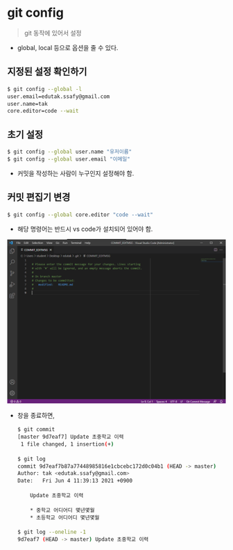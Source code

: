 # git config 

> git 동작에 있어서 설정

* global, local 등으로 옵션을 줄 수 있다.

## 지정된 설정 확인하기

```bash
$ git config --global -l
user.email=edutak.ssafy@gmail.com
user.name=tak
core.editor=code --wait
```

## 초기 설정

```bash
$ git config --global user.name "유저이름"
$ git config --global user.email "이메일"
```

* 커밋을 작성하는 사람이 누구인지 설정해야 함.



## 커밋 편집기 변경

```bash
$ git config --global core.editor "code --wait"
```

* 해당 명령어는 반드시 vs code가 설치되어 있어야 함.

![image-20210604113940149](md-images/image-20210604113940149.png)

* 창을 종료하면,

  ```bash
  $ git commit
  [master 9d7eaf7] Update 초중학교 이력
   1 file changed, 1 insertion(+)
  
  $ git log
  commit 9d7eaf7b87a77448985816e1cbcebc172d0c04b1 (HEAD -> master)
  Author: tak <edutak.ssafy@gmail.com>
  Date:   Fri Jun 4 11:39:13 2021 +0900
  
      Update 초중학교 이력
  
      * 중학교 어디어디 몇년몇월
      * 초등학교 어디어디 몇년몇월
      
  $ git log --oneline -1
  9d7eaf7 (HEAD -> master) Update 초중학교 이력
  
  ```

  
